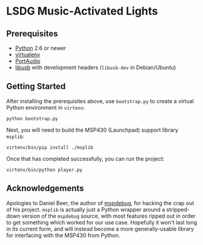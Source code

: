 LSDG Music-Activated Lights
===========================

Prerequisites
-------------

- [Python](http://www.python.org/) 2.6 or newer
- [virtualenv](http://www.virtualenv.org/en/latest/)
- [PortAudio](http://www.portaudio.com/)
- [libusb](http://www.libusb.org/) with development headers (`libusb-dev` in Debian/Ubuntu)


Getting Started
---------------

After installing the prerequisites above, use `bootstrap.py` to create a virtual Python environment in `virtenv`:

	python bootstrap.py

Next, you will need to build the MSP430 (Launchpad) support library `msplib`:

	virtenv/bin/pip install ./msplib

Once that has completed successfully, you can run the project:

	virtenv/bin/python player.py


Acknowledgements
----------------

Apologies to Daniel Beer, the author of [mspdebug](http://mspdebug.sourceforge.net/), for hacking the crap out of his
project. `msplib` is actually just a Python wrapper around a stripped-down version of the `mspdebug` source, with most
features ripped out in order to get something which worked for our use case. Hopefully it won't last long in its
current form, and will instead become a more generally-usable library for interfacing with the MSP430 from Python.
